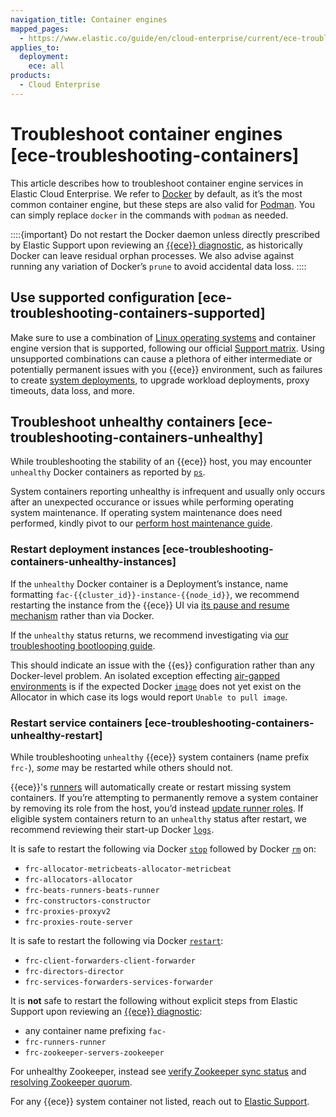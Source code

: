 ```yaml
---
navigation_title: Container engines
mapped_pages:
  - https://www.elastic.co/guide/en/cloud-enterprise/current/ece-troubleshooting-containers.html
applies_to:
  deployment:
    ece: all
products:
  - Cloud Enterprise
---
```


# Troubleshoot container engines [ece-troubleshooting-containers]

This article describes how to troubleshoot container engine services in Elastic Cloud Enterprise. We refer to [Docker](https://www.docker.com/) by default, as it’s the most common container engine, but these steps are also valid for [Podman](https://podman.io/). You can simply replace `docker` in the commands  with `podman` as needed.

::::{important}
Do not restart the Docker daemon unless directly prescribed by Elastic Support upon reviewing an [{{ece}} diagnostic](run-ece-diagnostics-tool.md), as historically Docker can leave residual orphan processes. We also advise against running any variation of Docker’s `prune` to avoid accidental data loss.
::::



## Use supported configuration [ece-troubleshooting-containers-supported]

Make sure to use a combination of [Linux operating systems](../../../deploy-manage/deploy/cloud-enterprise/configure-operating-system.md) and container engine version that is supported, following our official [Support matrix](https://www.elastic.co/support/matrix#elastic-cloud-enterprise). Using unsupported combinations can cause a plethora of either intermediate or potentially permanent issues with you {{ece}} environment, such as failures to create [system deployments](../../../deploy-manage/deploy/cloud-enterprise/system-deployments-configuration.md), to upgrade workload deployments, proxy timeouts, data loss, and more.


## Troubleshoot unhealthy containers [ece-troubleshooting-containers-unhealthy]

While troubleshooting the stability of an {{ece}} host, you may encounter `unhealthy` Docker containers as reported by [`ps`](https://docs.docker.com/reference/cli/docker/container/ls).

System containers reporting unhealthy is infrequent and usually only occurs after an unexpected occurance or issues while performing operating system maintenance. If operating system maintenance does need performed, kindly pivot to our [perform host maintenance guide](../../../deploy-manage/maintenance/ece/perform-ece-hosts-maintenance.md).


### Restart deployment instances [ece-troubleshooting-containers-unhealthy-instances]

If the `unhealthy` Docker container is a Deployment’s instance, name formatting `fac-{{cluster_id}}-instance-{{node_id}}`, we recommend restarting the instance from the {{ece}} UI via [its pause and resume mechanism](../../../deploy-manage/maintenance/ece/deployments-maintenance.md) rather than via Docker.

If the `unhealthy` status returns, we recommend investigating via [our troubleshooting bootlooping guide](../../monitoring/node-bootlooping.md).

This should indicate an issue with the {{es}} configuration rather than any Docker-level problem. An isolated exception effecting [air-gapped environments](../../../deploy-manage/deploy/cloud-enterprise/air-gapped-install.md) is if the expected Docker [`image`](https://docs.docker.com/reference/cli/docker/image/ls/) does not yet exist on the Allocator in which case its logs would report `Unable to pull image`.


### Restart service containers [ece-troubleshooting-containers-unhealthy-restart]

While troubleshooting `unhealthy` {{ece}} system containers (name prefix `frc-`), *some* may be restarted while others should not.

{{ece}}'s [runners](https://www.elastic.co/docs/api/doc/cloud-enterprise/operation/operation-get-runners) will automatically create or restart missing system containers. If you’re attempting to permanently remove a system container by removing its role from the host, you’d instead [update runner roles](https://www.elastic.co/docs/api/doc/cloud-enterprise/operation/operation-set-runner-roles). If eligible system containers return to an `unhealthy` status after restart, we recommend reviewing their start-up Docker [`logs`](https://docs.docker.com/reference/cli/docker/container/logs/).

It is safe to restart the following via Docker [`stop`](https://docs.docker.com/reference/cli/docker/container/stop/) followed by Docker [`rm`](https://docs.docker.com/reference/cli/docker/container/rm/) on:

* `frc-allocator-metricbeats-allocator-metricbeat`
* `frc-allocators-allocator`
* `frc-beats-runners-beats-runner`
* `frc-constructors-constructor`
* `frc-proxies-proxyv2`
* `frc-proxies-route-server`

It is safe to restart the following via Docker [`restart`](https://docs.docker.com/reference/cli/docker/container/restart/):

* `frc-client-forwarders-client-forwarder`
* `frc-directors-director`
* `frc-services-forwarders-services-forwarder`

It is **not** safe to restart the following without explicit steps from Elastic Support upon reviewing an [{{ece}} diagnostic](run-ece-diagnostics-tool.md):

* any container name prefixing `fac-`
* `frc-runners-runner`
* `frc-zookeeper-servers-zookeeper`

For unhealthy Zookeeper, instead see [verify Zookeeper sync status](verify-zookeeper-sync-status.md) and [resolving Zookeeper quorum](rebuilding-broken-zookeeper-quorum.md).

For any {{ece}} system container not listed, reach out to [Elastic Support](/troubleshoot/index.md#contact-us).
